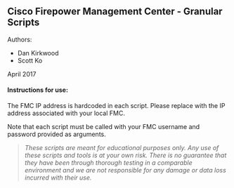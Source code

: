 ## Cisco Firepower Management Center - Granular Scripts

Authors:
* Dan Kirkwood
* Scott Ko

April 2017

#### Instructions for use:
The FMC IP address is hardcoded in each script. Please replace with the IP address associated with your local FMC. 

Note that each script must be called with your FMC username and password provided as arguments. 


> *These scripts are meant for educational purposes only. Any use of these scripts and tools is at your own risk. There is no guarantee that they have been through thorough testing in a comparable environment and we are not responsible for any damage or data loss incurred with their use.*